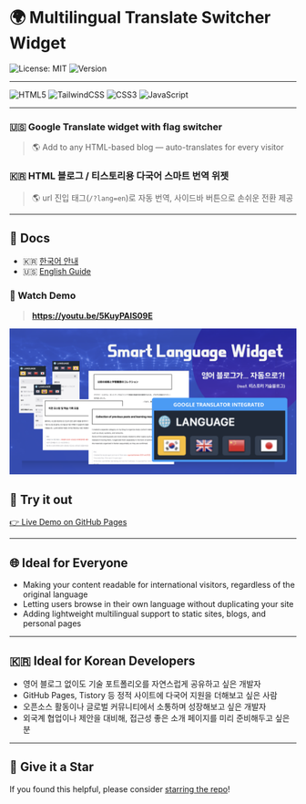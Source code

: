 # 🌍 Multilingual Translate Switcher Widget

![License: MIT](https://img.shields.io/badge/License-MIT-2b2d42?style=flat-square&logo=open-source-initiative&logoColor=white)
![Version](https://img.shields.io/badge/version-1.0.0-5865f2?style=flat-square&logo=semantic-release&logoColor=white)

---

![HTML5](https://img.shields.io/badge/html5-%23E34F26.svg?style=for-the-badge&logo=html5&logoColor=white)
![TailwindCSS](https://img.shields.io/badge/tailwindcss-%2338B2AC.svg?style=for-the-badge&logo=tailwind-css&logoColor=white)
![CSS3](https://img.shields.io/badge/css3-%231572B6.svg?style=for-the-badge&logo=css3&logoColor=white)
![JavaScript](https://img.shields.io/badge/javascript-%23323330.svg?style=for-the-badge&logo=javascript&logoColor=%23F7DF1E)

---
### 🇺🇸 Google Translate widget with flag switcher

> 🌎 Add to any HTML-based blog — auto-translates for every visitor 

### 🇰🇷 HTML 블로그 / 티스토리용 **다국어 스마트 번역 위젯**

> 🌎 url 진입 태그(`/?lang=en`)로 자동 번역, 사이드바 버튼으로 손쉬운 전환 제공 <br/>

---

## 📘 Docs

* 🇰🇷 [한국어 안내](./docs/README.ko.md)
* 🇺🇸 [English Guide](./docs/README.en.md)


### 🎥 Watch Demo

> **https://youtu.be/5KuyPAIS09E**

[![Watch the demo](./docs/thumbnail.png)](https://youtu.be/5KuyPAIS09E)

## 🚀 Try it out

[👉 Live Demo on GitHub Pages](https://your-username.github.io/your-repo-name/)

---

## 🌐 Ideal for Everyone

* Making your content readable for international visitors, regardless of the original language
* Letting users browse in their own language without duplicating your site
* Adding lightweight multilingual support to static sites, blogs, and personal pages

---

## 🇰🇷 Ideal for Korean Developers

* 영어 블로그 없이도 기술 포트폴리오를 자연스럽게 공유하고 싶은 개발자
* GitHub Pages, Tistory 등 정적 사이트에 다국어 지원을 더해보고 싶은 사람
* 오픈소스 활동이나 글로벌 커뮤니티에서 소통하며 성장해보고 싶은 개발자
* 외국계 협업이나 제안을 대비해, 접근성 좋은 소개 페이지를 미리 준비해두고 싶은 분

---

## 🌟 Give it a Star

If you found this helpful, please consider [starring the repo](https://github.com/your-username/your-repo-name)!
